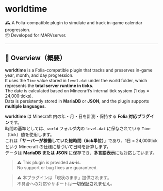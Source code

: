 # worldtime

🕰️ A Folia-compatible plugin to simulate and track in-game calendar progression.  
📦 Developed for MARVserver.

---

## 📝 Overview（概要）

**worldtime** is a Folia-compatible plugin that tracks and preserves in-game year, month, and day progression.  
It uses the `Time` value stored in `level.dat` under the world folder, which represents the **total server runtime in ticks**.  
The date is calculated based on Minecraft’s internal tick system (1 day = 24,000 ticks).  
Data is persistently stored in **MariaDB** or **JSON**, and the plugin supports **multiple languages**.

**worldtime** は Minecraft 内の年・月・日を計測・保持する **Folia 対応プラグイン**です。  
時間の基準としては、`world` フォルダ内の `level.dat` に保存されている `Time`（tick）値を使用します。  
これは「**サーバーが稼働していた総時間（tick単位）**」であり、1日 = 24,000tick という Minecraft の仕様に基づいて日時を計算します。  
データは **MariaDB または JSON** に保存でき、**多言語表示**にも対応しています。

> ⚠️ This plugin is provided **as-is**.  
> No support or bug fixes are guaranteed.

> ⚠️ 本プラグインは「現状のまま」提供されます。  
> 不具合への対応やサポートは**一切保証されません**。

